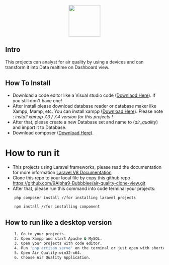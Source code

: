 <p align="center"><a href="https://bagian-portfolio.vercel.app" target="_blank"><img src="https://user-images.githubusercontent.com/45790050/211333377-00715dd1-4790-4296-8c5c-6138865f3038.png" width="100"></a></p>

## Intro
This projects can analyst for air quality by using a devices and can transform it into Data realtime on Dashboard view. 

## How To Install

- Download a code editor like a Visual studio code ([Downlaod Here](https://code.visualstudio.com "Downlaod Here")). If you still don't have one!
- After install please download database reader or database maker like Xampp, Mamp, etc. You can install xampp ([Download Here](https://sourceforge.net/projects/xampp/files/XAMPP%20Windows/7.3.2/ "Download Here")). Please note : *install xampp 7.3 / 7.4 version for this projects !*
- After that, please create a new Database set and name to (*air_quality*) and import it to Database.
- Download composer ([Download Here](https://getcomposer.org/download/ "Download Here")).

# How to run it
- This projects using Laravel frameworks, please read the documentation for more information [Laravel V8 Documentation](https://laravel.com/docs/8.x/installation)
- Clone this repo to your local file by copy this github repo https://github.com/9Alpha9-Bubbblee/air-quality-clone-view.git
- After that, please run this command into code terminal your projects:
```bash
    php composer install //for installing laravel projects
```
```bash
    npm install //for installing component
```

## How to run like a desktop version
```bash
    1. Go to your projects. 
    2. Open Xampp and start Apache & MySQL.
    3. Open your projects with code editor.
    4. Run 'php artisan serve' on the terminal or just open with shortcut (Ctrl + J) in Visual Studio Code.
    5. Open Air Quality-win32-x64.
    6. Choose Air Quality Application.
```
